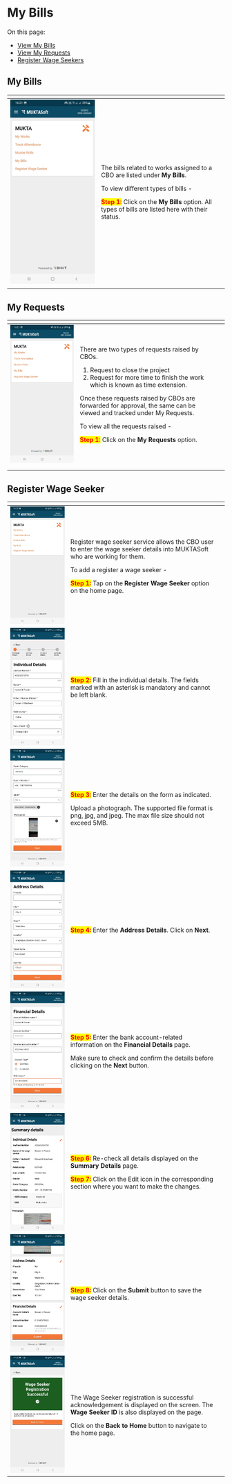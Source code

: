 # My Bills

On this page:

* [View My Bills](my-bills.md#\_r2z7l24o1qad)
* [View My Requests](my-bills.md#\_4y89ewm45p4i)
* [Register Wage Seekers](my-bills.md#\_b1lby82y4j3i)

## My Bills <a href="#r2z7l24o1qad" id="r2z7l24o1qad"></a>

<table data-card-size="large" data-view="cards"><thead><tr><th></th><th></th><th></th></tr></thead><tbody><tr><td><img src="../../../../../../.gitbook/assets/image (46).png" alt=""></td><td><p>The bills related to works assigned to a CBO are listed under <strong>My Bills</strong>.</p><p>To view different types of bills - </p><p><mark style="color:red;"><strong>Step 1:</strong></mark> Click on the <strong>My Bills</strong> option. All types of bills are listed here with their status.</p></td><td></td></tr><tr><td></td><td></td><td></td></tr></tbody></table>

## My Requests <a href="#id-4y89ewm45p4i" id="id-4y89ewm45p4i"></a>

<table data-card-size="large" data-view="cards"><thead><tr><th></th><th></th><th></th></tr></thead><tbody><tr><td><img src="../../../../../../.gitbook/assets/image (146).png" alt=""></td><td><p>There are two types of requests raised by CBOs. </p><ol><li>Request to close the project</li><li>Request for more time to finish the work which is known as time extension. </li></ol><p>Once these requests raised by CBOs are forwarded for approval, the same can be viewed and tracked under My Requests.</p><p>To view all the requests raised -</p><p><mark style="color:red;"><strong>Step 1:</strong></mark> Click on the <strong>My Requests</strong> option.</p></td><td></td></tr><tr><td></td><td></td><td></td></tr><tr><td></td><td></td><td></td></tr></tbody></table>

## Register Wage Seeker <a href="#b1lby82y4j3i" id="b1lby82y4j3i"></a>

<table data-card-size="large" data-view="cards"><thead><tr><th></th><th></th><th></th></tr></thead><tbody><tr><td><img src="../../../../../../.gitbook/assets/image (105).png" alt=""></td><td><p>Register wage seeker service allows the CBO user to enter the wage seeker details into MUKTASoft who are working for them.</p><p>To add a register a wage seeker - </p><p><mark style="color:red;"><strong>Step 1:</strong></mark> Tap on the <strong>Register Wage Seeker</strong> option on the home page.</p></td><td></td></tr><tr><td><img src="../../../../../../.gitbook/assets/image (109).png" alt=""></td><td><mark style="color:red;"><strong>Step 2:</strong></mark> Fill in the individual details. The fields marked with an asterisk is mandatory and cannot be left blank.</td><td></td></tr><tr><td><img src="../../../../../../.gitbook/assets/image (74).png" alt=""></td><td><p><mark style="color:red;"><strong>Step 3:</strong></mark> Enter the details on the form as indicated. </p><p>Upload a photograph. The supported file format is png, jpg, and jpeg. The max file size should not exceed 5MB.</p></td><td></td></tr><tr><td><img src="../../../../../../.gitbook/assets/image (110).png" alt=""></td><td><mark style="color:red;"><strong>Step 4:</strong></mark> Enter the <strong>Address Details</strong>. Click on <strong>Next</strong>.</td><td></td></tr><tr><td><img src="../../../../../../.gitbook/assets/image (37).png" alt=""></td><td><p><mark style="color:red;"><strong>Step 5:</strong></mark> Enter the bank account-related information on the <strong>Financial Details</strong> page. </p><p>Make sure to check and confirm the details before clicking on the <strong>Next</strong> button. </p></td><td></td></tr><tr><td><img src="../../../../../../.gitbook/assets/image (36).png" alt=""></td><td><p><mark style="color:red;"><strong>Step 6:</strong></mark> Re-check all details displayed on the <strong>Summary Details</strong> page. </p><p><mark style="color:red;"><strong>Step 7:</strong></mark> Click on the Edit icon in the corresponding section where you want to make the changes.</p></td><td></td></tr><tr><td><img src="../../../../../../.gitbook/assets/image (123).png" alt=""></td><td><mark style="color:red;"><strong>Step 8:</strong></mark> Click on the <strong>Submit</strong> button to save the wage seeker details.</td><td></td></tr><tr><td><img src="../../../../../../.gitbook/assets/image (84).png" alt=""></td><td><p>The Wage Seeker registration is successful acknowledgement is displayed on the screen. The <strong>Wage Seeker ID</strong> is also displayed on the page.</p><p>Click on the <strong>Back to Home</strong> button to navigate to the home page.</p></td><td></td></tr></tbody></table>
